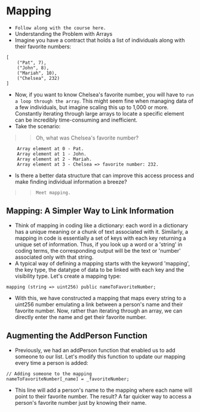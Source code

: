 # Mapping

- `Follow along with the course here.`
- Understanding the Problem with Arrays
- Imagine you have a contract that holds a list of individuals along with their favorite numbers:

```
[
    ("Pat", 7),
    ("John", 8), 
    ("Mariah", 10), 
    ("Chelsea", 232)
]
```

- Now, if you want to know Chelsea's favorite number, you will have to `run a loop through the array`. This might seem fine when managing data of a few individuals, but imagine scaling this up to 1,000 or more. Constantly iterating through large arrays to locate a specific element can be incredibly time-consuming and inefficient.
- Take the scenario:

>> Oh, what was Chelsea's favorite number?

```
    Array element at 0 - Pat.
    Array element at 1 - John.
    Array element at 2 - Mariah.
    Array element at 3 - Chelsea => favorite number: 232.
```

- Is there a better data structure that can improve this access process and make finding individual information a breeze?

>> `Meet mapping.`

## Mapping: A Simpler Way to Link Information
- Think of mapping in coding like a dictionary: each word in a dictionary has a unique meaning or a chunk of text associated with it. Similarly, a mapping in code is essentially a set of keys with each key returning a unique set of information. Thus, if you look up a word or a 'string' in coding terms, the corresponding output will be the text or 'number' associated only with that string.
- A typical way of defining a mapping starts with the keyword 'mapping', the key type, the datatype of data to be linked with each key and the visibility type. Let's create a mapping type:

```
mapping (string => uint256) public nameToFavoriteNumber;
```

- With this, we have constructed a mapping that maps every string to a uint256 number emulating a link between a person's name and their favorite number. Now, rather than iterating through an array, we can directly enter the name and get their favorite number.

## Augmenting the AddPerson Function
- Previously, we had an addPerson function that enabled us to add someone to our list. Let's modify this function to update our mapping every time a person is added:

```
// Adding someone to the mapping
nameToFavoriteNumber[_name] = _favoriteNumber;
```

- This line will add a person's name to the mapping where each name will point to their favorite number. The result? A far quicker way to access a person's favorite number just by knowing their name.

##
